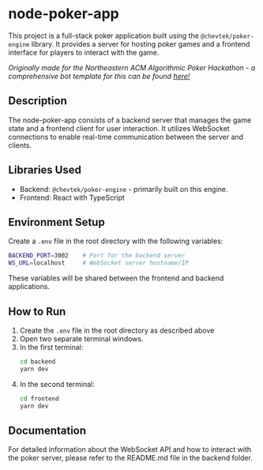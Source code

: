# node-poker-app

This project is a full-stack poker application built using the `@chevtek/poker-engine` library. It provides a server for hosting poker games and a frontend interface for players to interact with the game.

_Originally made for the Northeastern ACM Algorithmic Poker Hackathon - a comprehensive bot template for this can be found [here!](https://github.com/akala47/acm_pokerbot)_

## Description

The node-poker-app consists of a backend server that manages the game state and a frontend client for user interaction. It utilizes WebSocket connections to enable real-time communication between the server and clients.

## Libraries Used

- Backend: `@chevtek/poker-engine` - primarily built on this engine.
- Frontend: React with TypeScript

## Environment Setup

Create a `.env` file in the root directory with the following variables:

```bash
BACKEND_PORT=3002    # Port for the backend server
WS_URL=localhost     # WebSocket server hostname/IP
```

These variables will be shared between the frontend and backend applications.

## How to Run

1. Create the `.env` file in the root directory as described above
2. Open two separate terminal windows.
3. In the first terminal:
   ```bash
   cd backend
   yarn dev
   ```
4. In the second terminal:
   ```bash
   cd frontend
   yarn dev
   ```

## Documentation

For detailed information about the WebSocket API and how to interact with the poker server, please refer to the README.md file in the backend folder.
